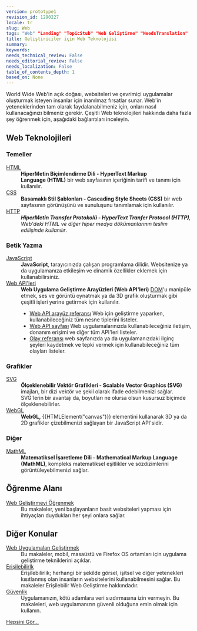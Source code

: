 ```yaml
---
version: prototype1
revision_id: 1290227
locale: tr
slug: Web
tags: "Web" "Landing" "TopicStub" "Web Geliştirme" "NeedsTranslation"
title: Geliştiriciler için Web Teknolojisi
summary: 
keywords: 
needs_technical_review: False
needs_editorial_review: False
needs_localization: False
table_of_contents_depth: 1
based_on: None
---
```

<p>World Wide Web'in açık doğası, websiteleri ve çevrimiçi uygulamalar oluşturmak isteyen insanlar için inanılmaz fırsatlar sunar. Web'in yeteneklerinden tam olarak faydalanabilmeniz için, onları nasıl kullanacağınızı bilmeniz gerekir. Çeşitli Web teknolojileri hakkında daha fazla şey öğrenmek için, aşağıdaki bağlantıları inceleyin.</p>

<div class="row topicpage-table">
<div class="section">
<h2 class="Documentation" id="Web_Teknolojileri">Web Teknolojileri</h2>

<h3 id="Temeller">Temeller</h3>

<dl>
 <dt><a href="/en-US/docs/Web/HTML">HTML</a></dt>
 <dd><strong>HiperMetin Biçimlendirme Dili - HyperText Markup Language&nbsp;(HTML)</strong>&nbsp;bir web sayfasının içeriğinin tarifi ve tanımı için kullanılır.</dd>
 <dt><a href="/en-US/docs/Web/CSS">CSS</a></dt>
 <dd><strong>Basamaklı Stil Şablonları - Cascading Style Sheets&nbsp;(CSS)</strong>&nbsp;bir web sayfasının görünüşünü ve sunuluşunu tanımlamak için kullanılır.</dd>
 <dt><a href="/en-US/docs/Web/HTTP">HTTP</a></dt>
 <dd><strong><dfn>HiperMetin Transfer Protokolü&nbsp;- HyperText Tranfer Protocol (HTTP)</dfn></strong><dfn>, Web'deki HTML ve diğer hiper medya dökümanlarının teslim edilişinde kullanılır</dfn>.</dd>
</dl>

<h3 id="Betik_Yazma">Betik Yazma</h3>

<dl>
 <dt><a href="/tr/docs/Web/JavaScript">JavaScript</a></dt>
 <dd><strong>JavaScript</strong>, tarayıcınızda çalışan programlama dilidir. Websitenize ya da uygulamanıza etkileşim ve dinamik özellikler eklemek için kullanabilirsiniz.</dd>
 <dt><a href="/en-US/docs/Web/Reference/API">Web API'leri</a></dt>
 <dd><strong>Web Uygulama Geliştirme Arayüzleri (Web API'leri)</strong>&nbsp;<a href="/en-US/docs/DOM">DOM</a>'u manipüle etmek, ses ve görüntü oynatmak ya da 3D grafik oluşturmak gibi çeşitli işleri yerine getirmek için kullanılır.
 <ul>
  <li><a href="/en-US/docs/Web/API" title="/en-US/docs/Web/API">Web API arayüz referansı</a>&nbsp;Web için geliştirme yaparken, kullanabileceğiniz tüm nesne tiplerini listeler.</li>
  <li><a href="/en-US/docs/WebAPI">Web API&nbsp;sayfası</a>&nbsp;Web uygulamalarınızda kullanabileceğiniz iletişim, donanım erişimi ve diğer tüm API'leri&nbsp;listeler.</li>
  <li><a href="/en-US/docs/Web/Events">Olay referansı</a>&nbsp;web sayfanızda ya da uygulamanızdaki ilginç şeyleri kaydetmek ve tepki vermek için kullanabileceğiniz tüm olayları listeler.</li>
 </ul>
 </dd>
</dl>

<h3 id="Grafikler">Grafikler</h3>

<dl>
 <dt><a href="/en-US/docs/SVG">SVG</a></dt>
 <dd><strong>Ölçeklenebilir Vektör Grafikleri - Scalable Vector Graphics&nbsp;(SVG)</strong> imajları, bir dizi vektör ve şekil olarak ifade edebilmenizi sağlar. SVG'lerin bir avantajı da, boyutları ne olursa olsun kusursuz biçimde ölçeklenebilirler.</dd>
 <dt><a href="/en-US/docs/Web/WebGL" title="/en-US/docs/Web/WebGL">WebGL</a></dt>
 <dd><strong>WebGL,</strong>&nbsp;{{HTMLElement("canvas")}} elementini kullanarak 3D ya da 2D grafikler çizebilmenizi sağlayan bir JavaScript API'sidir.</dd>
</dl>

<h3 id="Diğer">Diğer</h3>

<dl>
 <dt><a href="/en-US/docs/Web/MathML">MathML</a></dt>
 <dd><strong>Matematiksel İşaretleme Dili - Mathematical Markup Language (MathML)</strong>, kompleks matematiksel eşitlikler ve sözdizimlerini görüntüleyebilmenizi sağlar.</dd>
</dl>
</div>

<div class="section">
<h2 class="Documentation" id="Öğrenme_Alanı">Öğrenme Alanı</h2>

<dl>
 <dt><a href="/en-US/docs/Learn">Web Geliştirmeyi Öğrenmek</a></dt>
 <dd>Bu makaleler, yeni başlayanların basit websiteleri yapması için ihtiyaçları duydukları her şeyi onlara sağlar.</dd>
</dl>

<h2 id="Diğer_Konular">Diğer Konular</h2>

<dl>
 <dt><a href="/en-US/docs/Web/Apps">Web Uygulamaları Geliştirmek</a></dt>
 <dd>Bu makaleler, mobil, masaüstü ve Firefox OS ortamları için uygulama geliştirme tekniklerini açıklar.&nbsp;</dd>
 <dt><a href="/en-US/docs/Web/Accessibility">Erişilebilirlk</a></dt>
 <dd>Erişilebilirlik; herhangi bir şekilde&nbsp;görsel, işitsel ve diğer yetenekleri kısıtlanmış&nbsp;olan insanların websitelerini kullanabilmesini sağlar. Bu makaleler Erişilebilir Web Geliştirme hakkındadır.</dd>
 <dt><a href="/en-US/docs/Web/Security">Güvenlik</a></dt>
 <dd>Uygulamanızın, kötü adamlara veri sızdırmasına izin vermeyin. Bu makaleleri, web uygulamanızın güvenli olduğuna emin olmak için kullanın.</dd>
</dl>
</div>
</div>

<p><span class="alllinks"><a href="/en-US/docs/tag/Web">Hepsini Gör...</a></span></p>

